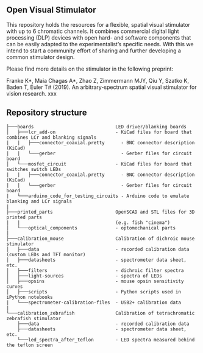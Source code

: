 ## Open Visual Stimulator

This repository holds the resources for a flexible, spatial visual stimulator with up to 6 chromatic channels. It combines commercial digital light processing (DLP) devices with open hard- and software components that can be easily adapted to the experimentalist’s specific needs. With this we intend to start a community effort of sharing and further developing a common stimulator design.

Please find more details on the stimulator in the following preprint:

Franke K*, Maia Chagas A*, Zhao Z, Zimmermann MJY, Qiu Y, Szatko K, Baden T, Euler T# (2019). An arbitrary-spectrum spatial visual stimulator for vision research. xxx

## Repository structure

```
├───boards                              LED driver/blanking boards
│   ├───lcr_add-on                      - KiCad files for board that combines LCr and blanking signals
|   |   ├───connector_coaxial.pretty      - BNC connector description (KiCad)
|   |   └───gerber                        - Gerber files for circuit board
│   └───mosfet_circuit                  - KiCad files for board that switches switch LEDs
|   |   ├───connector_coaxial.pretty      - BNC connector description (KiCad)
|   |   └───gerber                        - Gerber files for circuit board
|   └───arduino_code_for_testing_circuits - Arduino code to emulate blanking and LCr signals
|
├───printed_parts                       OpenSCAD and STL files for 3D printed parts
|   |                                   (e.g. fish "cinema")
│   └───optical_components              - optomechanical parts
|
├───calibration_mouse                   Calibration of dichroic mouse stimulator
│   ├───data                            - recorded calibration data (custom LEDs and TFT monitor)
│   ├───datasheets                      - spectrometer data sheet, etc.
│   ├───filters                         - dichroic filter spectra
│   ├───light-sources                   - spectra of LEDs
│   ├───opsins                          - mouse opsin sensitivity curves
│   ├───scripts                         - Python scripts used in iPython notebooks
|   └───spectrometer-calibration-files  - USB2+ calibration data
|
└───calibration_zebrafish               Calibration of tetrachromatic zebrafish stimulator
    ├───data                            - recorded calibration data
    ├───datasheets                      - spectrometer data sheet, etc.
    └───led_spectra_after_teflon        - LED spectra measured behind the teflon screen
```
